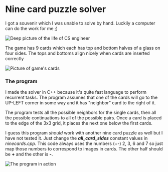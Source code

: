 # Nine card puzzle solver

<p>I got a souvenir which I was unable to solve by hand. Luckily a computer can do the work for me ;)</p>

![Deep picture of the life of CS engineer](avoid_work.jpg)

<p>The game has 9 cards which each has top and bottom halves of a glass on four sides. The tops and bottoms align nicely when cards are inserted correctly</p>

![Picture of game's cards](cards.jpeg)

### The program

<p>I made the solver in C++ because it's quite fast language to perform recurrent tasks. The program assumes that one of the cards will go to the UP-LEFT corner in some way and it has "neighbor" card to the right of it.</p>

<p>The program tests all the possible neighbors for the single cards, then all the possible continuations to all of the possible pairs. Once a card is placed to the edge of the 3x3 grid, it places the next one below the first cards.</p>

<p>I guess this program <i>should</i> work with another nine card puzzle as well but I have not tested it. Just change the <b><i>all_card_sides</i></b> constant values in <i>ninecards.cpp</i>. This code always uses the numbers (+-) 2, 3, 6 and 7 so just map those numbers to correspond to images in cards. The other half should be <b>+</b> and the other is <b>-</b>.</p>

![The program in action](solve.png)
